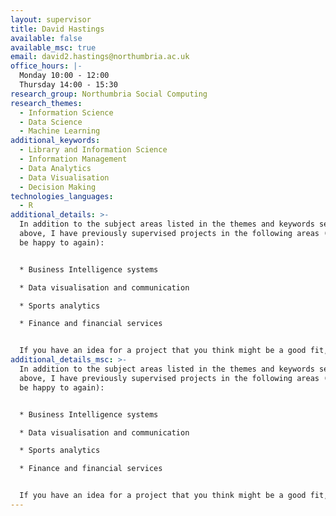 ```yaml
---
layout: supervisor
title: David Hastings
available: false
available_msc: true
email: david2.hastings@northumbria.ac.uk
office_hours: |-
  Monday 10:00 - 12:00
  Thursday 14:00 - 15:30
research_group: Northumbria Social Computing
research_themes:
  - Information Science
  - Data Science
  - Machine Learning
additional_keywords:
  - Library and Information Science
  - Information Management
  - Data Analytics
  - Data Visualisation
  - Decision Making
technologies_languages:
  - R
additional_details: >-
  In addition to the subject areas listed in the themes and keywords sections
  above, I have previously supervised projects in the following areas (and would
  be happy to again):


  * Business Intelligence systems

  * Data visualisation and communication

  * Sports analytics

  * Finance and financial services


  If you have an idea for a project that you think might be a good fit, then please get in touch at david2.hastings@northumbria.ac.uk so we can discuss it further. Thanks!
additional_details_msc: >-
  In addition to the subject areas listed in the themes and keywords sections
  above, I have previously supervised projects in the following areas (and would
  be happy to again):


  * Business Intelligence systems

  * Data visualisation and communication

  * Sports analytics

  * Finance and financial services


  If you have an idea for a project that you think might be a good fit, then please get in touch at david2.hastings@northumbria.ac.uk so we can discuss it further. Thanks!
---
```

